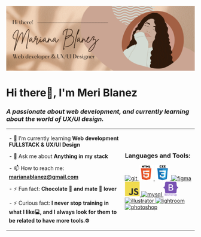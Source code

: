 ![Mariana_Blanez_banner](https://github.com/MeridaBZ/meridabz/blob/39d868fa97d531ba4edb9a773a4f86af45654d74/Mariana%20Blanez.png)

# Hi there👋, I'm Meri Blanez
### _A passionate about web development, and currently learning about the world of UX/UI design._

 <table >
            <tr>
                <td>
                    <p>- 🌱 I’m currently learning <b>Web development FULLSTACK & UX/UI Design</b></p>
                    <p>- 💬 Ask me about <b>Anything in my stack</b></p>
                    <p>- 📫 How to reach me: <b><a href=marianablanez@gmail.com alt=email>marianablanez@gmail.com</a></b></p>
                    <p>- ⚡ Fun fact: <b>Chocolate 🍫 and mate 🧉 lover</b></p>
                    <p>- ⚡  Curious fact: <b>I never stop training in what I like💻, and I always look for them to be related to have more tools.⚙</b></p>
                </td>
                <td>
                 <h3 align="left">Languages and Tools:</h3>
                    <a href="https://git-scm.com/" target="_blank" rel="noreferrer"> <img src="https://www.vectorlogo.zone/logos/git-scm/git-scm-icon.svg" alt="git" width="40" height="40"/> </a><a href="https://www.w3.org/html/" target="_blank" rel="noreferrer"> <img src="https://raw.githubusercontent.com/devicons/devicon/master/icons/html5/html5-original-wordmark.svg" alt="html5" width="40" height="40"/> </a><a href="https://www.w3schools.com/css/" target="_blank" rel="noreferrer"> <img src="https://raw.githubusercontent.com/devicons/devicon/master/icons/css3/css3-original-wordmark.svg" alt="css3" width="40" height="40"/> </a><a href="https://www.figma.com/" target="_blank" rel="noreferrer"> <img src="https://www.vectorlogo.zone/logos/figma/figma-icon.svg" alt="figma" width="40" height="40"/> </a><a href="https://developer.mozilla.org/en-US/docs/Web/JavaScript" target="_blank" rel="noreferrer"> <img src="https://raw.githubusercontent.com/devicons/devicon/master/icons/javascript/javascript-original.svg" alt="javascript" width="40" height="40"/> </a><a href="https://www.mysql.com/" target="_blank" rel="noreferrer"> <img src="https://www.vectorlogo.zone/logos/mysql/mysql-ar21.svg" alt="mysql" width="40" height="40"/> </a><a href="https://getbootstrap.com" target="_blank" rel="noreferrer"> <img src="https://raw.githubusercontent.com/devicons/devicon/master/icons/bootstrap/bootstrap-plain-wordmark.svg" alt="bootstrap" width="40" height="40"/> </a><a href="https://www.adobe.com/ar/products/illustrator.html" target="_blank" rel="noreferrer"> <img src="https://www.adobe.com/content/dam/shared/images/product-icons/svg/illustrator.svg" alt="illustrator" width="40" height="40"/> </a><a href="https://www.adobe.com/ar/products/photoshop-lightroom.html" target="_blank" rel="noreferrer"> <img src="https://www.adobe.com/content/dam/cc1/en/genuine/images/AFC/LR_icon.svg" alt="lightroom" width="40" height="40"/> </a><a href="https://www.adobe.com/ar/products/photoshop.html" target="_blank" rel="noreferrer"> <img src="https://www.adobe.com/content/dam/cc/us/en/creative-cloud/ps_cc_app.svg" alt="photoshop" width="40" height="40"/> </a>
                   </p>
                </td>
            </tr>
        </table>
